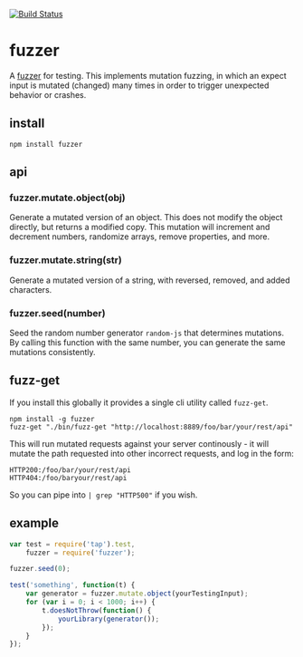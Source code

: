[![Build Status](https://travis-ci.org/pgoudreau/fuzzer.svg?branch=master)](https://travis-ci.org/pgoudreau/fuzzer)

# fuzzer

A [fuzzer](http://en.wikipedia.org/wiki/Fuzz_testing) for testing. This implements
mutation fuzzing, in which an expect input is mutated (changed) many times
in order to trigger unexpected behavior or crashes.

## install

    npm install fuzzer

## api

### fuzzer.mutate.object(obj)

Generate a mutated version of an object. This does not modify the object
directly, but returns a modified copy. This mutation will increment and
decrement numbers, randomize arrays, remove properties, and more.

### fuzzer.mutate.string(str)

Generate a mutated version of a string, with reversed, removed, and added
characters.

### fuzzer.seed(number)

Seed the random number generator `random-js` that determines mutations.
By calling this function with the same number, you can generate the same
mutations consistently.

## fuzz-get

If you install this globally it provides a single cli utility called `fuzz-get`.

    npm install -g fuzzer
    fuzz-get "./bin/fuzz-get "http://localhost:8889/foo/bar/your/rest/api"

This will run mutated requests against your server continously - it will mutate the
path requested into other incorrect requests, and log in the form:

    HTTP200:/foo/bar/your/rest/api
    HTTP404:/foo/baryour/rest/api

So you can pipe into `| grep "HTTP500"` if you wish.

## example

```js
var test = require('tap').test,
    fuzzer = require('fuzzer');

fuzzer.seed(0);

test('something', function(t) {
    var generator = fuzzer.mutate.object(yourTestingInput);
    for (var i = 0; i < 1000; i++) {
        t.doesNotThrow(function() {
            yourLibrary(generator());
        });
    }
});
```
